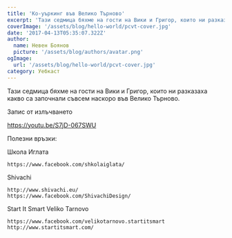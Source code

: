 ```yaml
---
title: 'Ко-уъркинг във Велико Търново'
excerpt: 'Тази седмица бяхме на гости на Вики и Григор, които ни разказаха какво са започнали съвсем наскоро във Велико Търново.'
coverImage: '/assets/blog/hello-world/pcvt-cover.jpg'
date: '2017-04-13T05:35:07.322Z'
author:
  name: Невен Боянов
  picture: '/assets/blog/authors/avatar.png'
ogImage:
  url: '/assets/blog/hello-world/pcvt-cover.jpg'
category: Уебкаст
---
```

Тази седмица бяхме на гости на Вики и Григор, които ни разказаха какво са започнали съвсем наскоро във Велико Търново.

Запис от излъчването

https://youtu.be/S7jD-067SWU

Полезни връзки:

Школа Иглата

    https://www.facebook.com/shkolaiglata/

Shivachi

    http://www.shivachi.eu/
    https://www.facebook.com/ShivachiDesign/

Start It Smart Veliko Tarnovo

    https://www.facebook.com/velikotarnovo.startitsmart
    http://www.startitsmart.com/

 
